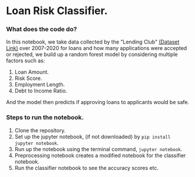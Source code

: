 # Loan Risk Classifier.

### What does the code do?

In this notebook, we take data collected by the "Lending Club" [(Dataset Link)](https://www.kaggle.com/wordsforthewise/lending-club) over 2007-2020 for loans and how many applications were accepted or rejected, we build up a random forest model by considering multiple factors such as:

1. Loan Amount.
2. Risk Score.
3. Employment Length.
4. Debt to Income Ratio.

And the model then predicts if approving loans to applicants would be safe.

### Steps to run the notebook.

1. Clone the repository.
2. Set up the jupyter notebook, (if not downloaded) by `pip install jupyter notebook`.
3. Run up the notebook using the terminal command, `jupyter notebook`.
4. Preprocessing notebook creates a modified notebook for the classifier notebook.
5. Run the classifier notebook to see the accuracy scores etc.